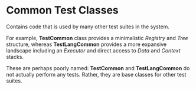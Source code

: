 # Common Test Classes

Contains code that is used by many other test suites in the system.

For example, **TestCommon** class provides a minimalistic *Registry* and *Tree* structure, whereas **TestLangCommon** provides a more expansive landscape including an *Executor* and direct access to _Data_ and _Context_ stacks.

These are perhaps poorly named: **TestCommon** and **TestLangCommon** do not actually perform any tests. Rather, they are base classes for other test suites.

